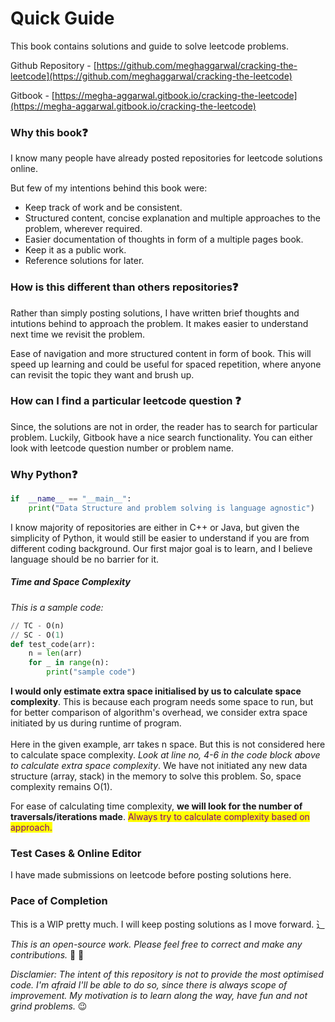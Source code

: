 # Quick Guide

This book contains solutions and guide to solve leetcode problems.

Github Repository - [https://github.com/meghaggarwal/cracking-the-leetcode](https://github.com/meghaggarwal/cracking-the-leetcode)

Gitbook - [https://megha-aggarwal.gitbook.io/cracking-the-leetcode](https://megha-aggarwal.gitbook.io/cracking-the-leetcode)

### Why this book❓
I know many people have already posted repositories for leetcode solutions online. 

But few of my intentions behind this book were:

* Keep track of work and be consistent.
* Structured content, concise explanation and multiple approaches to the problem, wherever required.
* Easier documentation of thoughts in form of a multiple pages book.
* Keep it as a public work.
* Reference solutions for later.

### How is this different than others repositories❓
Rather than simply posting solutions, I have written brief thoughts and intutions behind to approach the problem. It makes easier to understand next time we revisit the problem.

Ease of navigation and more structured content in form of book. This will speed up learning and could be useful for spaced repetition, where anyone can revisit the topic they want and brush up. 

### How can I find a particular leetcode question ❓

Since, the solutions are not in order, the reader has to search for particular problem. Luckily, Gitbook have a nice search functionality. You can either look with leetcode question number or problem name.

### Why Python❓
```python
if  __name__ == "__main__":
    print("Data Structure and problem solving is language agnostic")
```

I know majority of repositories are either in C++ or Java, but given the simplicity of Python, it would still be easier to understand if you are from different coding background.  Our first major goal is to learn, and I believe language should be no barrier for it.

##### Time and Space Complexity

_This is a sample code:_

```python
// TC - O(n)
// SC - O(1)
def test_code(arr):
    n = len(arr)
    for _ in range(n):
        print("sample code")
```

**I would only estimate extra space initialised by us to calculate space complexity**. This is because each program needs some space to run, but for better comparison of algorithm's overhead, we consider extra space initiated by us during runtime of program.\
\
Here in the given example, arr takes n space. But this is not considered here to calculate space complexity. _Look at line no, 4-6 in the code block above to calculate extra space complexity_. We have not initiated any new data structure (array, stack) in the memory to solve this problem. So, space complexity remains O(1).

For ease of calculating time complexity, **we will look for the number of traversals/iterations made**. <mark style="color:purple;">Always try to calculate complexity based on approach.</mark> 

### Test Cases & Online Editor
 I have made submissions on leetcode before posting solutions here.

### Pace of Completion

This is a WIP pretty much. I will keep posting solutions as I move forward. ⻌

_This is an open-source work. Please feel free to correct and make any contributions._ 🙈 🙂

_Disclamier: The intent of this repository is not to provide the most optimised code. I'm afraid I'll be able to do so, since there is always scope of improvement. My motivation is to learn along the way, have fun and not grind problems._ 😉